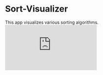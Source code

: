 # Sort-Visualizer
This app visualizes various sorting algorithms.
![](https://github.com/Ashmit-Sharma/Sort-Visualizer/blob/main/gifs/test.txt)
